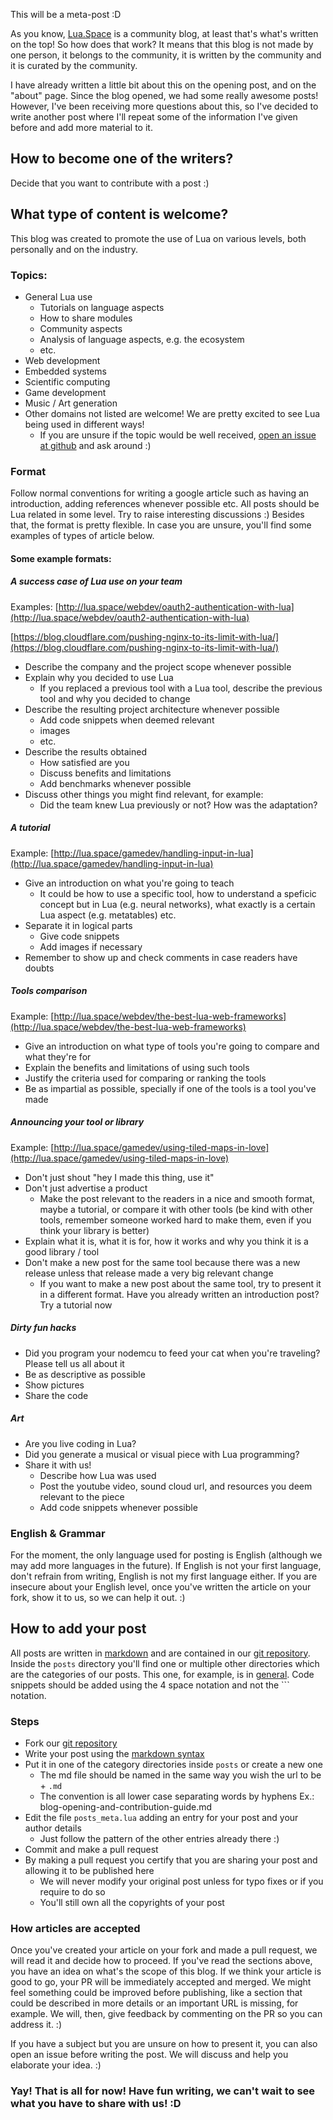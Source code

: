 This will be a meta-post :D

As you know, [Lua.Space](http://lua.space) is a community blog, at least that's what's written on the top! So how does that work? It means that this blog is not made by one person, it belongs to the community, it is written by the community and it is curated by the community. 

I have already written a little bit about this on the opening post, and on the "about" page. Since the blog opened, we had some really awesome posts! However, I've been receiving more questions about this, so I've decided to write another post where I'll repeat some of the information I've given before and add more material to it. 

## How to become one of the writers?
Decide that you want to contribute with a post :)

## What type of content is welcome?
This blog was created to promote the use of Lua on various levels, both personally and on the industry.

### Topics:

* General Lua use
     - Tutorials on language aspects
     - How to share modules
     - Community aspects
     - Analysis of language aspects, e.g. the ecosystem
     - etc.
* Web development
* Embedded systems
* Scientific computing
* Game development
* Music / Art generation
* Other domains not listed are welcome! We are pretty excited to see Lua being used in different ways!
	* If you are unsure if the topic would be well received, [open an issue at github](https://github.com/Etiene/lua.space/issues) and ask around :) 

### Format
 Follow normal conventions for writing a google article such as having an introduction, adding references whenever possible etc. All posts should be Lua related in some level. Try to raise interesting discussions :) Besides that, the format is pretty flexible. In case you are unsure, you'll find some examples of types of article below. 
 
#### Some example formats: 
##### A success case of Lua use on your team
Examples: [http://lua.space/webdev/oauth2-authentication-with-lua](http://lua.space/webdev/oauth2-authentication-with-lua)

[https://blog.cloudflare.com/pushing-nginx-to-its-limit-with-lua/](https://blog.cloudflare.com/pushing-nginx-to-its-limit-with-lua/)

* Describe the company and the project scope whenever possible
* Explain why you decided to use Lua
	* If you replaced a previous tool with a Lua tool, describe the previous tool and why you decided to change
* Describe the resulting project architecture whenever possible 
	* Add code snippets when deemed relevant
	* images
	* etc.
* Describe the results obtained
	* How satisfied are you
	* Discuss benefits and limitations
	* Add benchmarks whenever possible
* Discuss other things you might find relevant, for example:
	* Did the team knew Lua previously or not? How was the adaptation?

##### A tutorial
Example: [http://lua.space/gamedev/handling-input-in-lua](http://lua.space/gamedev/handling-input-in-lua)

* Give an introduction on what you're going to teach
	* It could be how to use a specific tool, how to understand a speficic concept but in Lua (e.g. neural networks), what exactly is a certain Lua aspect (e.g. metatables) etc. 
* Separate it in logical parts
	* Give code snippets
	* Add images if necessary
* Remember to show up and check comments in case readers have doubts

##### Tools comparison 
Example: [http://lua.space/webdev/the-best-lua-web-frameworks](http://lua.space/webdev/the-best-lua-web-frameworks)

* Give an introduction on what type of tools you're going to compare and what they're for
* Explain the benefits and limitations of using such tools
* Justify the criteria used for comparing or ranking the tools
* Be as impartial as possible, specially if one of the tools is a tool you've made

##### Announcing your tool or library
Example: [http://lua.space/gamedev/using-tiled-maps-in-love](http://lua.space/gamedev/using-tiled-maps-in-love)

* Don't just shout "hey I made this thing, use it"
* Don't just advertise a product 
	* Make the post relevant to the readers in a nice and smooth format, maybe a tutorial, or compare it with other tools (be kind with other tools, remember someone worked hard to make them, even if you think your library is better)
* Explain what it is, what it is for, how it works and why you think it is a good library / tool
* Don't make a new post for the same tool because there was a new release unless that release made a very big relevant change
	* If you want to make a new post about the same tool, try to present it in a different format. Have you already written an introduction post? Try a tutorial now 

##### Dirty fun hacks

* Did you program your nodemcu to feed your cat when you're traveling? Please tell us all about it
* Be as descriptive as possible
* Show pictures
* Share the code

##### Art

* Are you live coding in Lua?
* Did you generate a musical or visual piece with Lua programming?
* Share it with us!
	* Describe how Lua was used
	* Post the youtube video, sound cloud url, and resources you deem relevant to the piece
	* Add code snippets whenever possible

### English & Grammar
For the moment, the only language used for posting is English (although we may add more languages in the future). If English is not your first language, don't refrain from writing, English is not my first language either. If you are insecure about your English level, once you've written the article on your fork, show it to us, so we can help it out. :)

## How to add your post
All posts are written in [markdown](https://help.github.com/articles/markdown-basics/) and are contained in our [git repository](https://github.com/Etiene/lua.space). Inside the `posts` directory you'll find one or multiple other directories which are the categories of our posts. This one, for example, is in [general](https://github.com/Etiene/lua.space/tree/master/posts/general). Code snippets should be added using the 4 space notation and not the ``` notation.  

### Steps

- Fork our [git repository](https://github.com/Etiene/lua.space)
- Write your post using the [markdown syntax](https://help.github.com/articles/markdown-basics/)
- Put it in one of the category directories inside `posts` or create a new one
     -  The md file should be named in the same way you wish the url to be + `.md`
     -  The convention is all lower case separating words by hyphens Ex.: blog-opening-and-contribution-guide.md
- Edit the file `posts_meta.lua` adding an entry for your post and your author details
     -  Just follow the pattern of the other entries already there :)
- Commit and make a pull request
- By making a pull request you certify that you are sharing your post and allowing it to be published here
     -  We will never modify your original post unless for typo fixes or if you require to do so 
     -  You'll still own all the copyrights of your post

### How articles are accepted
Once you've created your article on your fork and made a pull request, we will read it and decide how to proceed. If you've read the sections above, you have an idea on what's the scope of this blog. If we think your article is good to go, your PR will be immediately accepted and merged. We might feel something could be improved before publishing, like a section that could be described in more details or an important URL is missing, for example. We will, then, give feedback by commenting on the PR so you can address it. :)

If you have a subject but you are unsure on how to present it, you can also open an issue before writing the post. We will discuss and help you elaborate your idea. :) 

### Yay! That is all for now! Have fun writing, we can't wait to see what you have to share with us! :D
